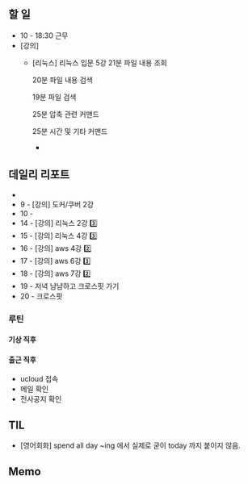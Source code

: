 ## 할 일
- 10 - 18:30 근무
- [강의]
	- [리눅스] 리눅스 입문 5강
		21분
		파일 내용 조회

		20분
		파일 내용 검색

		19분
		파일 검색

		25분
		압축 관련 커맨드

		25분
		시간 및 기타 커맨드

		- 
## 데일리 리포트
-
-  9 - [강의] 도커/쿠버 2강
- 10 - 
- 14 - [강의] 리눅스 2강 3️⃣
- 15 - [강의] 리눅스 4강 3️⃣
- 16 - [강의] aws 4강 2️⃣
- 17 - [강의] aws 6강 3️⃣
- 18 - [강의] aws 7강 2️⃣
- 19 - 저녁 냠냠하고 크로스핏 가기
- 20 - 크로스핏


### 루틴
#### 기상 직후

#### 출근 직후
- ucloud 접속
- 메일 확인
- 전사공지 확인

## TIL
- [영어회화] spend all day ~ing 에서 실제로 굳이 today 까지 붙이지 않음.

## Memo
<!--stackedit_data:
eyJoaXN0b3J5IjpbNTkwNDMyNDMwLDQwMzE0MjQxMCwxMTI3Mj
I5NDc4LC02OTM1MzMyOTIsNzMwOTk4MTE2XX0=
-->